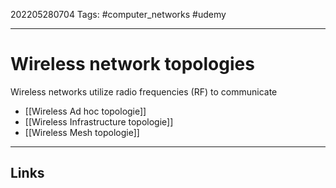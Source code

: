 202205280704
Tags: #computer_networks #udemy

---

# Wireless network topologies
Wireless networks utilize radio frequencies (RF) to communicate

- [[Wireless Ad hoc topologie]]
- [[Wireless Infrastructure topologie]]
- [[Wireless Mesh topologie]]

---
## Links